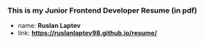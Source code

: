 ### This is my Junior Frontend Developer Resume (in pdf)

-   name: **Ruslan Laptev**
-   link: **https://ruslanlaptev98.github.io/resume/**
